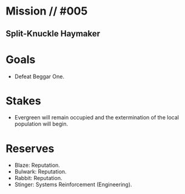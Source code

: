 # Mission // #005
## Split-Knuckle Haymaker

# Goals
- Defeat Beggar One.

# Stakes
- Evergreen will remain occupied and the extermination of the local population will begin.

# Reserves
- Blaze: Reputation.
- Bulwark: Reputation.
- Rabbit: Reputation.
- Stinger: Systems Reinforcement (Engineering).